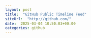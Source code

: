 ```yaml
---
layout: post
title:  "GitHub Public Timeline Feed"
siteUrl:  "http://github.com/"
date:  2025-03-04 10:50:03+00:00
categories: github
---
```


